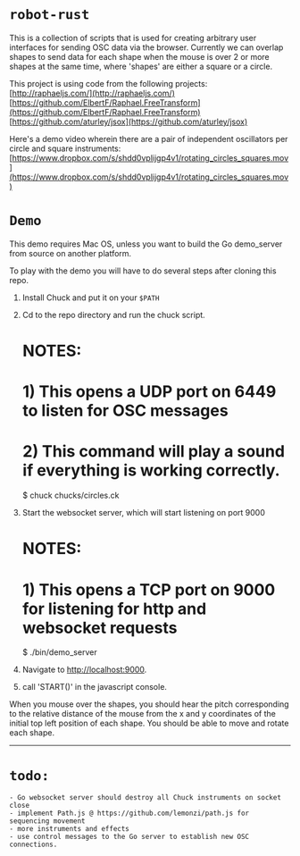 `robot-rust`
==========

This is a collection of scripts that is used for creating arbitrary user interfaces for sending OSC data via the browser. Currently we can overlap shapes to send data for each shape when the mouse is over 2 or more shapes at the same time, where 'shapes' are either a square or a circle. 

This project is using code from the following projects:<br>
[http://raphaeljs.com/](http://raphaeljs.com/)<br>
[https://github.com/ElbertF/Raphael.FreeTransform](https://github.com/ElbertF/Raphael.FreeTransform)
[https://github.com/aturley/jsox](https://github.com/aturley/jsox)<br>

Here's a demo video wherein there are a pair of independent oscillators per circle and square instruments:
[https://www.dropbox.com/s/shdd0vplijgp4v1/rotating_circles_squares.mov](https://www.dropbox.com/s/shdd0vplijgp4v1/rotating_circles_squares.mov)

`Demo`
======

This demo requires Mac OS, unless you want to build the Go demo_server from source on another platform. 

To play with the demo you will have to do several steps after cloning this repo.

1) Install Chuck and put it on your `$PATH`<br>
2) Cd to the repo directory and run the chuck script.

	# NOTES:
	# 1) This opens a UDP port on 6449 to listen for OSC messages
	# 2) This command will play a sound if everything is working correctly.

    $ chuck chucks/circles.ck

3) Start the websocket server, which will start listening on port 9000

	# NOTES:
	# 1) This opens a TCP port on 9000 for listening for http and websocket requests

	$ ./bin/demo_server

4) Navigate to [http://localhost:9000](http://localhost:9000).

5) call 'START()' in the javascript console.

When you mouse over the shapes, you should hear the pitch corresponding to the relative distance of the mouse from the x and y coordinates of the initial top left position of each shape. You should be able to move and rotate each shape.

----------------------

`todo:`
====

	- Go websocket server should destroy all Chuck instruments on socket close
	- implement Path.js @ https://github.com/lemonzi/path.js for sequencing movement
	- more instruments and effects
	- use control messages to the Go server to establish new OSC connections.
